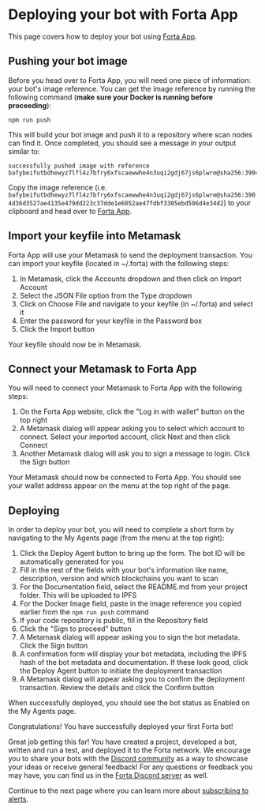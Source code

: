 # Deploying your bot with Forta App

This page covers how to deploy your bot using [Forta App](https://app.forta.network/).

## Pushing your bot image

Before you head over to Forta App, you will need one piece of information: your bot's image reference. You can get the image reference by running the following command (**make sure your Docker is running before proceeding**):

```
npm run push
```

This will build your bot image and push it to a repository where scan nodes can find it. Once completed, you should see a message in your output similar to:

```
successfully pushed image with reference bafybeifutbdhewyz7lfl4z7bfry6xfscaewwhe4n3uqi2gdj67js6plwre@sha256:3904d36d3527ae4135e479dd223c37dde1e6052ae47fdbf3305ebd506d4e34d2
```
Copy the image reference (i.e. `bafybeifutbdhewyz7lfl4z7bfry6xfscaewwhe4n3uqi2gdj67js6plwre@sha256:3904d36d3527ae4135e479dd223c37dde1e6052ae47fdbf3305ebd506d4e34d2`) to your clipboard and head over to [Forta App](https://app.forta.network/).

## Import your keyfile into Metamask

Forta App will use your Metamask to send the deployment transaction. You can import your keyfile (located in ~/.forta) with the following steps:

1. In Metamask, click the Accounts dropdown and then click on Import Account
2. Select the JSON File option from the Type dropdown
3. Click on Choose File and navigate to your keyfile (in ~/.forta) and select it
4. Enter the password for your keyfile in the Password box
5. Click the Import button

Your keyfile should now be in Metamask.

## Connect your Metamask to Forta App

You will need to connect your Metamask to Forta App with the following steps:

1. On the Forta App website, click the "Log in with wallet" button on the top right
2. A Metamask dialog will appear asking you to select which account to connect. Select your imported account, click Next and then click Connect
3. Another Metamask dialog will ask you to sign a message to login. Click the Sign button

Your Metamask should now be connected to Forta App. You should see your wallet address appear on the menu at the top right of the page.

## Deploying

In order to deploy your bot, you will need to complete a short form by navigating to the My Agents page (from the menu at the top right):

1. Click the Deploy Agent button to bring up the form. The bot ID will be automatically generated for you
2. Fill in the rest of the fields with your bot's information like name, description, version and which blockchains you want to scan
3. For the Documentation field, select the README.md from your project folder. This will be uploaded to IPFS
4. For the Docker Image field, paste in the image reference you copied earlier from the `npm run push` command
5. If your code repository is public, fill in the Repository field
6. Click the "Sign to proceed" button
7. A Metamask dialog will appear asking you to sign the bot metadata. Click the Sign button
8. A confirmation form will display your bot metadata, including the IPFS hash of the bot metadata and documentation. If these look good, click the Deploy Agent button to initiate the deployment transaction
9. A Metamask dialog will appear asking you to confirm the deployment transaction. Review the details and click the Confirm button

When successfully deployed, you should see the bot status as Enabled on the My Agents page.

Congratulations! You have successfully deployed your first Forta bot!

Great job getting this far! You have created a project, developed a bot, written and run a test, and deployed it to the Forta network. We encourage you to share your bots with the [Discord community](https://discord.gg/DUju5Dh4J9) as a way to showcase your ideas or receive general feedback! For any questions or feedback you may have, you can find us in the [Forta Discord server](https://discord.gg/DUju5Dh4J9) as well.

Continue to the next page where you can learn more about [subscribing to alerts](subscribing.md).